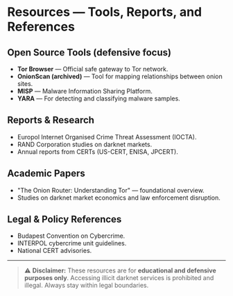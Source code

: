 # Resources — Tools, Reports, and References

## Open Source Tools (defensive focus)
- **Tor Browser** — Official safe gateway to Tor network.
- **OnionScan (archived)** — Tool for mapping relationships between onion sites.
- **MISP** — Malware Information Sharing Platform.
- **YARA** — For detecting and classifying malware samples.

## Reports & Research
- Europol Internet Organised Crime Threat Assessment (IOCTA).
- RAND Corporation studies on darknet markets.
- Annual reports from CERTs (US-CERT, ENISA, JPCERT).

## Academic Papers
- "The Onion Router: Understanding Tor" — foundational overview.
- Studies on darknet market economics and law enforcement disruption.

## Legal & Policy References
- Budapest Convention on Cybercrime.
- INTERPOL cybercrime unit guidelines.
- National CERT advisories.

---

> ⚠️ **Disclaimer:** These resources are for **educational and defensive purposes only**. Accessing illicit darknet services is prohibited and illegal. Always stay within legal boundaries.

